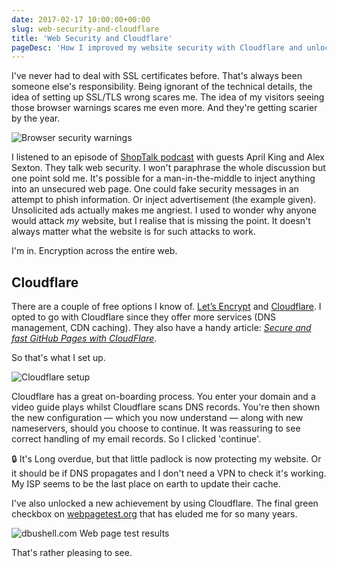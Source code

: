 ```yaml
---
date: 2017-02-17 10:00:00+00:00
slug: web-security-and-cloudflare
title: 'Web Security and Cloudflare'
pageDesc: 'How I improved my website security with Cloudflare and unlocked a new page speed achievement.'
---
```


I've never had to deal with SSL certificates before. That's always been someone else's responsibility. Being ignorant of the technical details, the idea of setting up SSL/TLS wrong scares me. The idea of my visitors seeing those browser warnings scares me even more. And they're getting scarier by the year.

![Browser security warnings](/images/blog/web-security-warnings.png)

I listened to an episode of [ShopTalk podcast](http://shoptalkshow.com/episodes/250-web-security-april-king-alex-sexton/) with guests April King and Alex Sexton. They talk web security. I won't paraphrase the whole discussion but one point sold me. It's possible for a man-in-the-middle to inject anything into an unsecured web page. One could fake security messages in an attempt to phish information. Or inject advertisement (the example given). Unsolicited ads actually makes me angriest. I used to wonder why anyone would attack _my_ website, but I realise that is missing the point. It doesn't always matter what the website is for such attacks to work.

I'm in. Encryption across the entire web.

## Cloudflare

There are a couple of free options I know of. [Let’s Encrypt](https://letsencrypt.org/) and [Cloudflare](https://www.cloudflare.com/). I opted to go with Cloudflare since they offer more services (DNS management, CDN caching). They also have a handy article: _[Secure and fast GitHub Pages with CloudFlare](https://blog.cloudflare.com/secure-and-fast-github-pages-with-cloudflare/)_.

So that's what I set up.

![Cloudflare setup](/images/blog/cloudflare-setup.png)

Cloudflare has a great on-boarding process. You enter your domain and a video guide plays whilst Cloudflare scans DNS records. You're then shown the new configuration — which you now understand — along with new nameservers, should you choose to continue. It was reassuring to see correct handling of my email records. So I clicked 'continue'.

🔒 It's Long overdue, but that little padlock is now protecting my website. Or it should be if DNS propagates and I don't need a VPN to check it's working. My ISP seems to be the last place on earth to update their cache.

I've also unlocked a new achievement by using Cloudflare. The final green checkbox on [webpagetest.org](https://www.webpagetest.org/) that has eluded me for so many years.

![dbushell.com Web page test results](/images/blog/dbushell-webpagetest.png)

That's rather pleasing to see.
